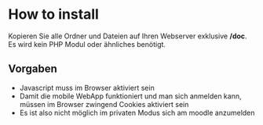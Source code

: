 # How to install
Kopieren Sie alle Ordner und Dateien auf Ihren Webserver exklusive **/doc**. Es wird kein PHP Modul oder ähnliches benötigt.

## Vorgaben
* Javascript muss im Browser aktiviert sein
* Damit die mobile WebApp funktioniert und man sich anmelden kann, müssen im Browser zwingend Cookies aktiviert sein
* Es ist also nicht möglich im privaten Modus sich am moodle anzumelden